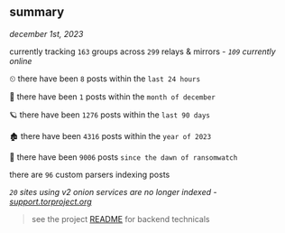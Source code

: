 
## summary
_december 1st, 2023_

currently tracking `163` groups across `299` relays & mirrors - _`109` currently online_

⏲ there have been `8` posts within the `last 24 hours`

🦈 there have been `1` posts within the `month of december`

🪐 there have been `1276` posts within the `last 90 days`

🏚 there have been `4316` posts within the `year of 2023`

🦕 there have been `9006` posts `since the dawn of ransomwatch`

there are `96` custom parsers indexing posts

_`20` sites using v2 onion services are no longer indexed - [support.torproject.org](https://support.torproject.org/onionservices/v2-deprecation/)_

> see the project [README](https://github.com/joshhighet/ransomwatch#ransomwatch--) for backend technicals
